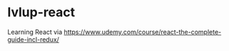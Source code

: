 # lvlup-react

Learning React via https://www.udemy.com/course/react-the-complete-guide-incl-redux/
